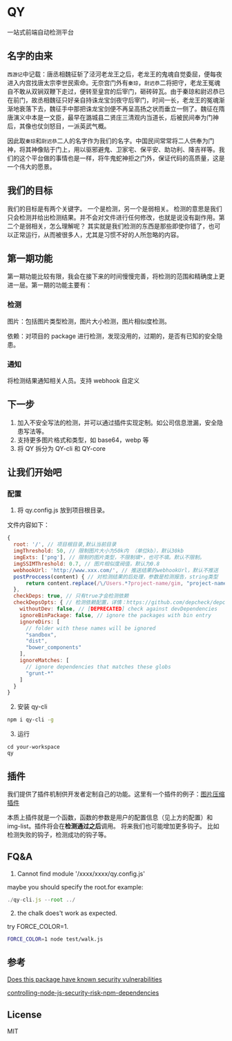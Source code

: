 # QY

一站式前端自动检测平台

## 名字的由来

`西游记`中记载：唐丞相魏征斩了泾河老龙王之后，老龙王的鬼魂自觉委屈，便每夜进入内宫找唐太宗李世民索命。无奈宫门外有`秦琼`，`尉迟恭`二将把守，老龙王冤魂自不敢从双锏双鞭下走过，便转至皇宫的后宰门，砸砖碎瓦。由于秦琼和尉迟恭已在前门，故丞相魏征只好亲自持诛龙宝剑夜守后宰门，时间一长，老龙王的冤魂渐渐地衰落下去，魏征手中那把诛龙宝剑便不再呈高扬之状而垂立一侧了。魏征在隋唐演义中本是一文臣，最早在潞城县二贤庄三清观内当道长，后被民间奉为门神后，其像也仗剑怒目，一派英武气概。

因此取`秦琼`和`尉迟恭`二人的名字作为我们的名字。中国民间常常将二人供奉为门神，将其神像贴于门上，用以驱邪避鬼、卫家宅、保平安、助功利、降吉祥等。我们的这个平台做的事情也是一样，将牛鬼蛇神拒之门外，保证代码的高质量，这是一个伟大的愿景。

## 我们的目标

我们的目标是有两个关键字。 一个是检测，另一个是弱相关。 检测的意思是我们只会检测并给出检测结果。并不会对文件进行任何修改，也就是说没有副作用。第二个是弱相关，怎么理解呢？ 其实就是我们检测的东西是那些即使你错了，也可以正常运行，从而被很多人，尤其是习惯不好的人所忽略的内容。

## 第一期功能

第一期功能比较有限，我会在接下来的时间慢慢完善，将检测的范围和精确度上更进一层。第一期的功能主要有：

### 检测

图片：包括图片类型检测，图片大小检测，图片相似度检测。

依赖：对项目的 package 进行检测，发现没用的，过期的，是否有已知的安全隐患。

### 通知

将检测结果通知相关人员。支持 webhook 自定义

## 下一步

1. 加入不安全写法的检测，并可以通过插件实现定制。如公司信息泄漏，安全隐患写法等。
2. 支持更多图片格式和类型，如 base64，webp 等
3. 将 QY 拆分为 QY-cli 和 QY-core

## 让我们开始吧

### 配置

1. 将 qy.config.js 放到项目根目录。

文件内容如下：

```js
{
  root: '/', // 项目根目录,默认当前目录
  imgThreshold: 50, // 限制图片大小为50k内 （单位kb），默认30kb
  imgExts: ['png'], // 限制的图片类型，不限制填*，也可不填。默认不限制。
  imgSSIMThreshold: 0.7, // 图片相似度阀值，默认为0.8
  webhookUrl: 'http://www.xxx.com/', // 推送结果的webhookUrl，默认不推送
  postProccess(content) { // 对检测结果的后处理，参数是检测报告，string类型
      return content.replace(/\/Users.*?project-name/gim, "project-name");
  },
  checkDeps: true, // 只有true才会检测依赖
  checkDepsOpts: { // 检测依赖配置，详情：https://github.com/depcheck/depcheck#API
    withoutDev: false, // [DEPRECATED] check against devDependencies
    ignoreBinPackage: false, // ignore the packages with bin entry
    ignoreDirs: [
      // folder with these names will be ignored
      "sandbox",
      "dist",
      "bower_components"
    ],
    ignoreMatches: [
      // ignore dependencies that matches these globs
      "grunt-*"
    ]
  }
}
```

2. 安装 qy-cli

```bash
npm i qy-cli -g
```

3. 运行

```
cd your-workspace
qy
```

## 插件
我们提供了插件机制供开发者定制自己的功能。这里有一个插件的例子：[图片压缩插件](https://www.npmjs.com/package/qy-plugin-compress)

本质上插件就是一个函数，函数的参数是用户的配置信息（见上方的配置）和img-list。插件将会在**检测通过之后**调用。
将来我们也可能增加更多钩子。 比如检测失败的钩子，检测成功的钩子等。

## FQ&A

1. Cannot find module '/xxxx/xxxx/qy.config.js'

maybe you should specify the root.for example:

```js
./qy-cli.js --root ../
```

2. the chalk does't work as expected.

try FORCE_COLOR=1.

```bash
FORCE_COLOR=1 node test/walk.js
```

## 参考

[Does this package have known security vulnerabilities](https://snyk.io/test/npm/redux)

[controlling-node-js-security-risk-npm-dependencies](https://blog.risingstack.com/controlling-node-js-security-risk-npm-dependencies/)

## License

MIT
